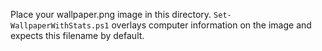 Place your wallpaper.png image in this directory.
`Set-WallpaperWithStats.ps1` overlays computer information on the image and expects this filename by default.
